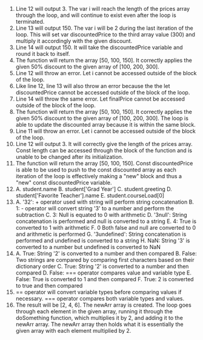 1. Line 12 will output 3. The var i will reach the length of the prices array through the loop, and will continue to exist even after the loop is terminated.
2. Line 13 will output 150. The var i will be 2 during the last iteration of the loop. This will set var discountedPrice to the third array value (300) and multiply it accordingly with the given discount.
3. Line 14 will output 150. It will take the discountedPrice variable and round it back to itself.
4. The function will return the array [50, 100, 150]. It correctly applies the given 50% discount to the given array of [100, 200, 300].
5. Line 12 will throw an error. Let i cannot be accessed outside of the block of the loop.
6. Like line 12, line 13 will also throw an error because the the let discountedPrice cannot be accessed outside of the block of the loop.
7. Line 14 will throw the same error. Let finalPrice cannot be accessed outside of the block of the loop.
8. The function will return the array [50, 100, 150]. It correctly applies the given 50% discount to the given array of [100, 200, 300]. The loop is able to update the discounted array because it is within the same block.
9. Line 11 will throw an error. Let i cannot be accessed outside of the block of the loop.
10. Line 12 will output 3. It will correctly give the length of the prices array. Const length can be accessed through the block of the function and is unable to be changed after its initialization.
11. The function will return the array [50, 100, 150]. Const discountedPrice is able to be used to push to the const discounted array as each iteration of the loop is effectively making a "new" block and thus a "new" const discountedPrice variable.
12. A. student.name
    B. student['Grad Year']
    C. student.greeting
    D. student['Favorite Teacher'].name
    E. student.courseLoad[0]
13. A. '32': + operator used with string will perform string concatenation
    B. 1: - operator will convert string '3' to a number and perform the subtraction
    C. 3: Null is equated to 0 with arithmetic
    D. '3null': String concatenation is performed and null is converted to a string
    E. 4: True is converted to 1 with arithmetic
    F. 0 Both false and null are converted to 0 and arithmetic is performed
    G. '3undefined': String concatenation is performed and undefined is converted to a string
    H. NaN: String '3' is converted to a number but undefined is converted to NaN
14. A. True: String '2' is converted to a number and then compared
    B. False: Two strings are compared by comparing first characters based on their dictionary order
    C. True: String '2' is converted to a number and then compared
    D. False: === operator compares value and variable type
    E. False: True is converted to 1 and then compared
    F. True: 2 is converted to true and then compared
15. == operator will convert variable types before comparing values if necessary. === operator compares both variable types and values.
17. The result will be [2, 4, 6]. The newArr array is created. The loop goes through each element in the given array, running it through the doSomething function, which multiplies it by 2, and adding it to the newArr array. The newArr array then holds what it is essentially the given array with each element multiplied by 2.
